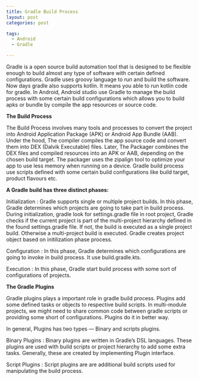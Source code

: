 ```yaml
---
title: Gradle Build Process
layout: post
categories: post

tags:
  - Android
  - Gradle

---
```

Gradle is a open source build automation tool that is designed to be flexible enough to build almost any type of software with certain defined configurations. Gradle uses groovy language to run and build the software. Now days gradle also supports kotlin. It means you able to run kotlin code for gradle. In Android, Android studio use Gradle to manage the build process with some certain build configurations which allows you to build apks or bundle by compile the app resources or source code.


**The Build Process**

The Build Process involves many tools and processes to convert the project into Android Application Package (APK) or Android App Bundle (AAB). Under the hood, The compiler compiles the app source code and convert them into DEX (Dalvik Executable) files. Later, The Packager combines the DEX files and compiled resources into an APK or AAB, depending on the chosen build target. The packager uses the zipalign tool to optimize your app to use less memory when running on a device. Gradle build process use scripts defined with some certain build configurations like build target, product flavours etc.


**A Gradle build has three distinct phases:**

Initialization : Gradle supports single or multiple project builds. In this phase, Gradle determines which projects are going to take part in build process. During initialization, gradle look for settings.gradle file in root project, Gradle checks if the current project is part of the multi-project hierarchy defined in the found settings.gradle file. If not, the build is executed as a single project build. Otherwise a multi-project build is executed. Gradle creates project object based on initilization phase process.

Configuration : In this phase, Gradle determines which configurations are going to invoke in build process. It use build.gradle.kts.

Execution : In this phase, Gradle start build process with some sort of configurations of projects.


**The Gradle Plugins**

Gradle plugins plays a important role in gradle build process. Plugins add some defined tasks or objects to respective build scripts. In multi-module projects, we might need to share common code between gradle scripts or providing some short of configurations. Plugins do it in better way.

In general, Plugins has two types — Binary and scripts plugins.

Binary Plugins : Binary plugins are written in Gradle’s DSL languages. These plugins are used with build scripts or project hierarchy to add some extra tasks. Generally, these are created by implementing Plugin interface.

Script Plugins : Script plugins are are additional build scripts used for manipulating the build process.